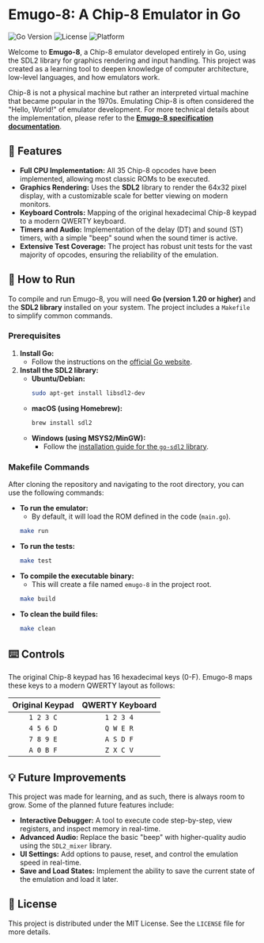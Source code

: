 # Emugo-8: A Chip-8 Emulator in Go

![Go Version](https://img.shields.io/badge/Go-1.20%2B-blue.svg)
![License](https://img.shields.io/badge/License-MIT-green.svg)
![Platform](https://img.shields.io/badge/Platform-Windows%20%7C%20macOS%20%7C%20Linux-lightgrey.svg)

Welcome to **Emugo-8**, a Chip-8 emulator developed entirely in Go, using the SDL2 library for graphics rendering and input handling. This project was created as a learning tool to deepen knowledge of computer architecture, low-level languages, and how emulators work.

Chip-8 is not a physical machine but rather an interpreted virtual machine that became popular in the 1970s. Emulating Chip-8 is often considered the "Hello, World!" of emulator development. For more technical details about the implementation, please refer to the [**Emugo-8 specification documentation**](https://breno5g.github.io/emugo-8).

## 🎯 Features

* **Full CPU Implementation:** All 35 Chip-8 opcodes have been implemented, allowing most classic ROMs to be executed.
* **Graphics Rendering:** Uses the **SDL2** library to render the 64x32 pixel display, with a customizable scale for better viewing on modern monitors.
* **Keyboard Controls:** Mapping of the original hexadecimal Chip-8 keypad to a modern QWERTY keyboard.
* **Timers and Audio:** Implementation of the delay (DT) and sound (ST) timers, with a simple "beep" sound when the sound timer is active.
* **Extensive Test Coverage:** The project has robust unit tests for the vast majority of opcodes, ensuring the reliability of the emulation.

## 🚀 How to Run

To compile and run Emugo-8, you will need **Go (version 1.20 or higher)** and the **SDL2 library** installed on your system. The project includes a `Makefile` to simplify common commands.

### Prerequisites

1.  **Install Go:**
    * Follow the instructions on the [official Go website](https://golang.org/doc/install).
2.  **Install the SDL2 library:**
    * **Ubuntu/Debian:**
        ```bash
        sudo apt-get install libsdl2-dev
        ```
    * **macOS (using Homebrew):**
        ```bash
        brew install sdl2
        ```
    * **Windows (using MSYS2/MinGW):**
        * Follow the [installation guide for the `go-sdl2` library](https://github.com/veandco/go-sdl2#installation).

### Makefile Commands

After cloning the repository and navigating to the root directory, you can use the following commands:

* **To run the emulator:**
    * By default, it will load the ROM defined in the code (`main.go`).
    ```bash
    make run
    ```
* **To run the tests:**
    ```bash
    make test
    ```
* **To compile the executable binary:**
    * This will create a file named `emugo-8` in the project root.
    ```bash
    make build
    ```
* **To clean the build files:**
    ```bash
    make clean
    ```

## ⌨️ Controls

The original Chip-8 keypad has 16 hexadecimal keys (0-F). Emugo-8 maps these keys to a modern QWERTY layout as follows:

| Original Keypad | QWERTY Keyboard |
| :-------------: | :-------------: |
|    `1 2 3 C`    |    `1 2 3 4`    |
|    `4 5 6 D`    |    `Q W E R`    |
|    `7 8 9 E`    |    `A S D F`    |
|    `A 0 B F`    |    `Z X C V`    |

## 💡 Future Improvements

This project was made for learning, and as such, there is always room to grow. Some of the planned future features include:

* **Interactive Debugger:** A tool to execute code step-by-step, view registers, and inspect memory in real-time.
* **Advanced Audio:** Replace the basic "beep" with higher-quality audio using the `SDL2_mixer` library.
* **UI Settings:** Add options to pause, reset, and control the emulation speed in real-time.
* **Save and Load States:** Implement the ability to save the current state of the emulation and load it later.

## 📜 License

This project is distributed under the MIT License. See the `LICENSE` file for more details.